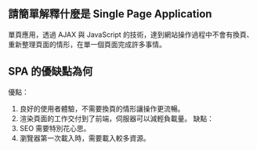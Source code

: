 ## 請簡單解釋什麼是 Single Page Application
單頁應用，透過 AJAX 與 JavaScript 的技術，達到網站操作過程中不會有換頁、重新整理頁面的情形，在單一個頁面完成許多事情。

## SPA 的優缺點為何
優點：
1. 良好的使用者體驗，不需要換頁的情形讓操作更流暢。
2. 渲染頁面的工作交付到了前端，伺服器可以減輕負載量。
缺點：
1. SEO 需要特別花心思。
2. 瀏覽器第一次載入時，需要載入較多資源。
